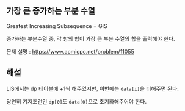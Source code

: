 ## 가장 큰 증가하는 부분 수열

Greatest Increasing Subsequence = GIS

증가하는 부분수열 중, 각 항의 합이 가장 큰 부분 수열의 합을 출력해야 한다.

문제 설명 : https://www.acmicpc.net/problem/11055


## 해설

LIS에서는 dp 테이블에 +1씩 해주었지만, 이번에는 `data[i]`을 더해주면 된다.

당연히 기저조건인 `dp[0]`도 `data[0]`으로 초기화해주어야 한다.